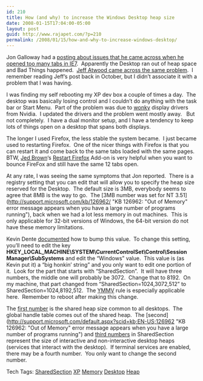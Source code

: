 ```yaml
---
id: 210
title: How (and why) to increase the Windows Desktop heap size
date: 2008-01-15T17:04:00-05:00
layout: post
guid: http://www.rajapet.com/?p=210
permalink: /2008/01/15/how-and-why-to-increase-windows-desktop/
---
```

Jon Galloway had a [posting about issues that he came across when he opened too many tabs in IE7](http://weblogs.asp.net/jgalloway/archive/2008/01/14/registry-setting-keeps-windows-from-wigging-out-when-you-open-lots-of-ie7-tabs.aspx "Jon Galloway: Registry setting keeps Windows from wigging out when you open lots of IE7 tabs").  Apparently the Desktop ran out of heap space and Bad Things happened.  [Jeff Atwood came across the same problem](http://www.codinghorror.com/blog/archives/000966.html "Coding Horror: Pushing Operating System Limits").  I remember reading Jeff&#8217;s post back in October, but I didn&#8217;t associate it with a problem that I was having.    

I was finding my self rebooting my XP dev box a couple of times a day.  The desktop was basically losing control and I couldn&#8217;t do anything with the task bar or Start Menu.  Part of the problem was due to [wonky](http://www.catb.org/~esr/jargon/html/W/wonky.html) display drivers from Nvidia.  I updated the drivers and the problem went mostly away.   But not completely.  I have a dual monitor setup, and I have a tendency to keep lots of things open on a desktop that spans both displays.

The longer I used Firefox, the less stable the system became.  I just became used to restarting Firefox.  One of the nicer things with Firefox is that you can restart it and come back to the same tabs loaded with the same pages.  BTW, [Jed Brown](https://addons.mozilla.org/en-US/firefox/user/6)&#8216;s [Restart Firefox](https://addons.mozilla.org/en-US/firefox/addon/1249) Add-on is very helpful when you want to bounce FireFox and still have the same 12 tabs open.

At any rate, I was seeing the same symptoms that Jon reported.  There is a registry setting that you can edit that will allow you to specify the heap size reserved for the Desktop.  The default size is 3MB, everybody seems to agree that 8MB is the way to go.  The [3MB number was set for NT 3.51](http://support.microsoft.com/kb/126962/ "KB 126962: "Out of Memory" error message appears when you have a large number of programs running"), back when we had a lot less memory in out machines.  This is only applicable for 32-bit versions of Windows, the 64-bit version do not have these memory limitations.

Kevin Dente [documented](http://weblogs.asp.net/kdente/archive/2004/06/04/148145.aspx "Kevin Dente: Windows XP flakiness - solved") how to bump this value.  To change this setting, you&#8217;ll need to edit the key **HKEY\_LOCAL\_MACHINE\SYSTEM\CurrentControlSet\Control\Session Manager\SubSystems** and edit the &#8220;Windows&#8221; value.  This value is (as Kevin put it) a &#8220;big honkin&#8217; string&#8221; and you only want to edit one portion of it.  Look for the part that starts with &#8220;SharedSection&#8221;.  It will have three numbers, the middle one will probably be 3072.  Change that to 8192.  On my machine, that part changed from &#8220;SharedSection=1024,3072,512&#8221; to SharedSection=1024,8192,512.  The [YMMV](http://www.catb.org/~esr/jargon/html/Y/Your-mileage-may-vary.html "Your mileage may vary") rule is especially applicable here.  Remember to reboot after making this change.

The [first number](http://support.microsoft.com/default.aspx?scid=kb;en-us;184802 "KB 184802: PRB: User32.dll or Kernel32.dll fails to initialize") is the shared heap size common to all desktops.  The global handle table comes out of the shared heap.  The [second](http://support.microsoft.com/default.aspx?scid=kb;EN-US;126962 "KB 126962: "Out of Memory" error message appears when you have a large number of programs running") and [third numbers](http://support.microsoft.com/default.aspx?scid=kb;EN-US;142676 "KB: 142676 Overcoming User32.dll Initialization Failure Errors") in SharedSection represent the size of interactive and non-interactive desktop heaps (services that interact with the desktop).  If terminal services are enabled, there may be a fourth number.  You only want to change the second number. 

<div>
  Tech Tags: <a href="http://technorati.com/tag/SharedSection" rel="tag">SharedSection</a> <a href="http://technorati.com/tag/XP" rel="tag">XP</a> <a href="http://technorati.com/tag/Memory" rel="tag">Memory</a> <a href="http://technorati.com/tag/Desktop" rel="tag">Desktop</a> <a href="http://technorati.com/tag/Heap" rel="tag">Heap</a>
</div>